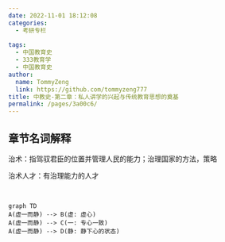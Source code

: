 ```yaml
---
date: 2022-11-01 18:12:08
categories:
  - 考研专栏
  
tags: 
  - 中国教育史
  - 333教育学
  - 中国教育史
author: 
  name: TommyZeng
  link: https://github.com/tommyzeng777
title: 中教史-第二章：私人讲学的兴起与传统教育思想的奠基
permalink: /pages/3a00c6/
---
```


## 章节名词解释

治术：指驾驭君臣的位置并管理人民的能力；治理国家的方法，策略

治术人才：有治理能力的人才

<br>


```mermaid
graph TD
A(虚一而静) --> B(虚: 虚心)
A(虚一而静) --> C(一: 专心一致)
A(虚一而静) --> D(静: 静下心的状态)
```

<br>


<!-- more -->